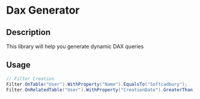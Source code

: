 # Dax Generator

## Description

This library will help you generate dynamic DAX queries

## Usage

```csharp
// Filter Creation
Filter.OnTable("User").WithProperty("Name").EqualsTo("Softcadbury");
Filter.OnRelatedTable("User").WithProperty("CreationDate").GreaterThan(new DateTime(2019, 1, 1));
```

